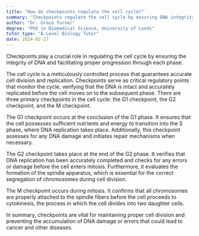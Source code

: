 ```yaml
---
title: "How do checkpoints regulate the cell cycle?"
summary: "Checkpoints regulate the cell cycle by ensuring DNA integrity and proper progression through each phase."
author: "Dr. Grace Turner"
degree: "PhD in Biomedical Science, University of Leeds"
tutor_type: "A-Level Biology Tutor"
date: 2024-02-27
---
```


Checkpoints play a crucial role in regulating the cell cycle by ensuring the integrity of DNA and facilitating proper progression through each phase.

The cell cycle is a meticulously controlled process that guarantees accurate cell division and replication. Checkpoints serve as critical regulatory points that monitor the cycle, verifying that the DNA is intact and accurately replicated before the cell moves on to the subsequent phase. There are three primary checkpoints in the cell cycle: the G1 checkpoint, the G2 checkpoint, and the M checkpoint.

The G1 checkpoint occurs at the conclusion of the G1 phase. It ensures that the cell possesses sufficient nutrients and energy to transition into the S phase, where DNA replication takes place. Additionally, this checkpoint assesses for any DNA damage and initiates repair mechanisms when necessary.

The G2 checkpoint takes place at the end of the G2 phase. It verifies that DNA replication has been accurately completed and checks for any errors or damage before the cell enters mitosis. Furthermore, it evaluates the formation of the spindle apparatus, which is essential for the correct segregation of chromosomes during cell division.

The M checkpoint occurs during mitosis. It confirms that all chromosomes are properly attached to the spindle fibers before the cell proceeds to cytokinesis, the process in which the cell divides into two daughter cells.

In summary, checkpoints are vital for maintaining proper cell division and preventing the accumulation of DNA damage or errors that could lead to cancer and other diseases.
    